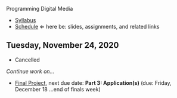 Programming Digital Media

- [Syllabus](syllabus.md)
- [Schedule](schedule.md) &lArr; here be: slides, assignments, and related links

## Tuesday, November 24, 2020

- Cancelled

*Continue work on...*

- [Final Project](dms102-project/instructions.md), next due date: **Part 3: Application(s)** (due: Friday, December 18 ...end of finals week)

